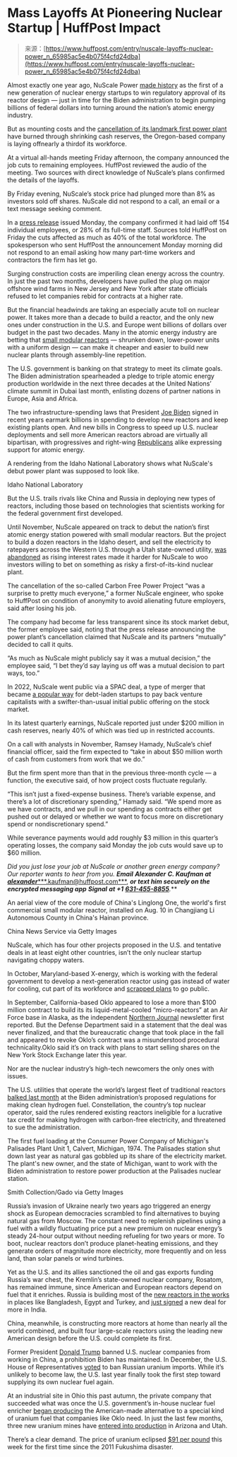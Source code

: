 <!--yml
category: 未分类
date: 2024-05-27 14:32:41
-->

# Mass Layoffs At Pioneering Nuclear Startup | HuffPost Impact

> 来源：[https://www.huffpost.com/entry/nuscale-layoffs-nuclear-power_n_65985ac5e4b075f4cfd24dba](https://www.huffpost.com/entry/nuscale-layoffs-nuclear-power_n_65985ac5e4b075f4cfd24dba)

Almost exactly one year ago, NuScale Power [made history](https://www.energy.gov/ne/articles/nrc-certifies-first-us-small-modular-reactor-design#:~:text=The%20U.S.%20Nuclear%20Regulatory%20Commission,use%20in%20the%20United%20States.) as the first of a new generation of nuclear energy startups to win regulatory approval of its reactor design ― just in time for the Biden administration to begin pumping billions of federal dollars into turning around the nation’s atomic energy industry.

But as mounting costs and the [cancellation of its landmark first power plant](https://www.huffpost.com/entry/nuscale-uamps-nuclear_n_654c317ce4b088d9a74d17db) have burned through shrinking cash reserves, the Oregon-based company is laying offnearly a thirdof its workforce.

At a virtual all-hands meeting Friday afternoon, the company announced the job cuts to remaining employees. HuffPost reviewed the audio of the meeting. Two sources with direct knowledge of NuScale’s plans confirmed the details of the layoffs.

By Friday evening, NuScale’s stock price had plunged more than 8% as investors sold off shares. NuScale did not respond to a call, an email or a text message seeking comment.

In a [press release](https://www.nuscalepower.com/en/news/press-releases/2024/nuscale-power-positions-company-for-next-phase-of-growth) issued Monday, the company confirmed it had laid off 154 individual employees, or 28% of its full-time staff. Sources told HuffPost on Friday the cuts affected as much as 40% of the total workforce. The spokesperson who sent HuffPost the announcement Monday morning did not respond to an email asking how many part-time workers and contractors the firm has let go.

Surging construction costs are imperiling clean energy across the country. In just the past two months, developers have pulled the plug on major offshore wind farms in New Jersey and New York after state officials refused to let companies rebid for contracts at a higher rate.

But the financial headwinds are taking an especially acute toll on nuclear power. It takes more than a decade to build a reactor, and the only new ones under construction in the U.S. and Europe went billions of dollars over budget in the past two decades. Many in the atomic energy industry are betting that [small modular reactors](https://www.huffpost.com/entry/small-nuclear-reactors-energy_n_649f055be4b0c7e9d8e723e8?a4) ― shrunken down, lower-power units with a uniform design ― can make it cheaper and easier to build new nuclear plants through assembly-line repetition.

The U.S. government is banking on that strategy to meet its climate goals. The Biden administration spearheaded a pledge to triple atomic energy production worldwide in the next three decades at the United Nations’ climate summit in Dubai last month, enlisting dozens of partner nations in Europe, Asia and Africa.

The two infrastructure-spending laws that President [Joe Biden](https://www.huffpost.com/news/topic/joe-biden) signed in recent years earmark billions in spending to develop new reactors and keep existing plants open. And new bills in Congress to speed up U.S. nuclear deployments and sell more American reactors abroad are virtually all bipartisan, with progressives and right-wing [Republicans](https://www.huffpost.com/news/topic/republican-party) alike expressing support for atomic energy.

A rendering from the Idaho National Laboratory shows what NuScale's debut power plant was supposed to look like.

Idaho National Laboratory

But the U.S. trails rivals like China and Russia in deploying new types of reactors, including those based on technologies that scientists working for the federal government first developed.

Until November, NuScale appeared on track to debut the nation’s first atomic energy station powered with small modular reactors. But the project to build a dozen reactors in the Idaho desert, and sell the electricity to ratepayers across the Western U.S. through a Utah state-owned utility, [was abandoned](https://www.huffpost.com/entry/nuscale-uamps-nuclear_n_654c317ce4b088d9a74d17db) as rising interest rates made it harder for NuScale to woo investors willing to bet on something as risky a first-of-its-kind nuclear plant.

The cancellation of the so-called Carbon Free Power Project “was a surprise to pretty much everyone,” a former NuScale engineer, who spoke to HuffPost on condition of anonymity to avoid alienating future employers, said after losing his job.

The company had become far less transparent since its stock market debut, the former employee said, noting that the press release announcing the power plant’s cancellation claimed that NuScale and its partners “mutually” decided to call it quits.

“As much as NuScale might publicly say it was a mutual decision,” the employee said, “I bet they’d say laying us off was a mutual decision to part ways, too.”

In 2022, NuScale went public via a SPAC deal, a type of merger that became [a popular way](https://www.cnbc.com/2021/01/30/what-is-a-spac.html) for debt-laden startups to pay back venture capitalists with a swifter-than-usual initial public offering on the stock market.

In its latest quarterly earnings, NuScale reported just under $200 million in cash reserves, nearly 40% of which was tied up in restricted accounts.

On a call with analysts in November, Ramsey Hamady, NuScale’s chief financial officer, said the firm expected to “take in about $50 million worth of cash from customers from work that we do.”

But the firm spent more than that in the previous three-month cycle ― a function, the executive said, of how project costs fluctuate regularly.

“This isn’t just a fixed-expense business. There’s variable expense, and there’s a lot of discretionary spending,” Hamady said. “We spend more as we have contracts, and we pull in our spending as contracts either get pushed out or delayed or whether we want to focus more on discretionary spend or nondiscretionary spend.”

While severance payments would add roughly $3 million in this quarter’s operating losses, the company said Monday the job cuts would save up to $60 million.

*Did you just lose your job at NuScale or another green energy company? Our reporter wants to hear from you.* ***Email*** ***Alexander*** ***C. Kaufman at*** [***alexander******.kaufman@huffpost.com***](mailto:alexander.kaufman@huffpost.com), ***or text him securely on the encrypted messaging app*** ***Signal*** ***at +1*** ***[631-455-8855](https://tel:6314558855)**.***

An aerial view of the core module of China's Linglong One, the world's first commercial small modular reactor, installed on Aug. 10 in Changjiang Li Autonomous County in China's Hainan province.

China News Service via Getty Images

NuScale, which has four other projects proposed in the U.S. and tentative deals in at least eight other countries, isn’t the only nuclear startup navigating choppy waters.

In October, Maryland-based X-energy, which is working with the federal government to develop a next-generation reactor using gas instead of water for cooling, cut part of its workforce and [scrapped plans](https://x-energy.com/media/news-releases/x-energy-ares-mutually-terminate-business-agreement) to go public.

In September, California-based Oklo appeared to lose a more than $100 million contract to build its its liquid-metal-cooled “micro-reactors” at an Air Force base in Alaska, as the independent [Northern Journal](https://www.northernjournal.com/p/us-military-quietly-revokes-planned?utm_campaign=email-half-post&r=2crwfb&utm_source=substack&utm_medium=email%5C) newsletter first reported. But the Defense Department said in a statement that the deal was never finalized, and that the bureaucratic change that took place in the fall and appeared to revoke Oklo’s contract was a misunderstood procedural technicality.Oklo said it’s on track with plans to start selling shares on the New York Stock Exchange later this year.

Nor are the nuclear industry’s high-tech newcomers the only ones with issues.

The U.S. utilities that operate the world’s largest fleet of traditional reactors [balked last month](https://www.huffpost.com/entry/democrats-biden-hydrogen-tax-credit-45v_n_657cb3ffe4b0e142c0bda677) at the Biden administration’s proposed regulations for making clean hydrogen fuel. Constellation, the country’s top nuclear operator, said the rules rendered existing reactors ineligible for a lucrative tax credit for making hydrogen with carbon-free electricity, and threatened to sue the administration.

The first fuel loading at the Consumer Power Company of Michigan's Palisades Plant Unit 1, Calvert, Michigan, 1974\. The Palisades station shut down last year as natural gas gobbled up its share of the electricity market. The plant's new owner, and the state of Michigan, want to work with the Biden administration to restore power production at the Palisades nuclear station.

Smith Collection/Gado via Getty Images

Russia’s invasion of Ukraine nearly two years ago triggered an energy shock as European democracies scrambled to find alternatives to buying natural gas from Moscow. The constant need to replenish pipelines using a fuel with a wildly fluctuating price put a new premium on nuclear energy’s steady 24-hour output without needing refueling for two years or more. To boot, nuclear reactors don’t produce planet-heating emissions, and they generate orders of magnitude more electricity, more frequently and on less land, than solar panels or wind turbines.

Yet as the U.S. and its allies sanctioned the oil and gas exports funding Russia’s war chest, the Kremlin’s state-owned nuclear company, Rosatom, has remained immune, since American and European reactors depend on fuel that it enriches. Russia is building most of the [new reactors in the works](https://world-nuclear.org/information-library/current-and-future-generation/plans-for-new-reactors-worldwide.aspx) in places like Bangladesh, Egypt and Turkey, and [just signed](https://www.rosatom.ru/en/press-centre/opinion/alexey-zhukov-the-nuclear-power-plant-has-become-a-symbol-of-growing-partnership-between-india-and-r/) a new deal for more in India.

China, meanwhile, is constructing more reactors at home than nearly all the world combined, and built four large-scale reactors using the leading new American design before the U.S. could complete its first.

Former President [Donald Trump](https://www.huffpost.com/news/topic/donald-trump) banned U.S. nuclear companies from working in China, a prohibition Biden has maintained. In December, the U.S. House of Representatives [voted](https://mcmorris.house.gov/posts/house-passes-mcmorris-rodgers-bill-banning-russian-uranium-imports-to-united-states) to ban Russian uranium imports. While it’s unlikely to become law, the U.S. last year finally took the first step toward supplying its own nuclear fuel again.

At an industrial site in Ohio this past autumn, the private company that succeeded what was once the U.S. government’s in-house nuclear fuel enricher [began producing](https://www.huffpost.com/entry/centrus-oklo-nuclear_n_64ebc564e4b0d17252144d32) the American-made alternative to a special kind of uranium fuel that companies like Oklo need. In just the last few months, three new uranium mines have [entered into production](https://www.mining-technology.com/news/three-new-uranium-mines-open-in-us/) in Arizona and Utah.

There’s a clear demand. The price of uranium eclipsed [$91 per pound](https://www.uxc.com/p/prices/UxCPrices.aspx?currency=cad) this week for the first time since the 2011 Fukushima disaster.